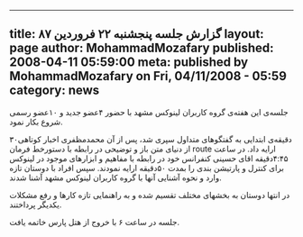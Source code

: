 ----------
title: گزارش جلسه پنجشنبه ۲۲ فروردین ۸۷
layout: page
author: MohammadMozafary
published: 2008-04-11 05:59:00
meta: published by MohammadMozafary on Fri, 04/11/2008 - 05:59
category: news
----------


جلسه‌ی این هفته‌ی گروه کاربران لینوکس مشهد با حضور ۴عضو جدید و ۱۰عضو رسمی شروع بکار نمود.

<!--more-->

۳۰دقیقه‌ی ابتدایی به گفتگوهای متداول سپری شد، پس از آن محمدمظفری اخبار کوتاهی از دنیای متن باز و توضیحی در رابطه با دستورخط فرمان route ارایه داد. در ساعت ۴:۴۵دقیقه اقای حسینی کنفرانس خود در رابطه با مفاهیم و ابزارهای موجود در لینوکس برای کنترل و پارتیشن بندی  را بمدت ۵۰دقیقه ارایه نمودند. سپس افراد با دوستان تازه وارد و نحوه آشنایی آنها با گروه کاربران لینوکس مشهد  آشنا شدند.

در انتها دوستان به بخشهای مختلف تقسیم شده و به راهنمایی تازه کارها و رفع مشکلات یکدیگر پرداختند.

جلسه در ساعت ۶ با خروج از هتل پارس خاتمه یافت.